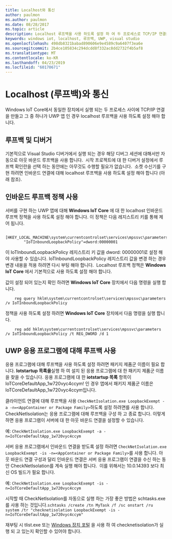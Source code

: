 ```yaml
---
title: Localhost와 통신
author: paulmon
ms.author: paulmon
ms.date: 08/28/2017
ms.topic: article
description: Localhost 루프백을 사용 하도록 설정 하 여 두 프로세스로 TCP/IP 연결을 만드는 방법에 대해 알아봅니다.
keywords: windows iot, localhost, 루프백, UWP, visual studio
ms.openlocfilehash: 498db8321babad890606e9e4589c9a6407f3ea6e
ms.sourcegitcommit: 2b4ce105834c294dcdd8f332ac8dd2732f4b5af8
ms.translationtype: MT
ms.contentlocale: ko-KR
ms.lasthandoff: 04/23/2019
ms.locfileid: "60170671"
---
```

# <a name="communicating-with-localhost-loopback"></a>Localhost (루프백)와 통신

Windows IoT Core에서 동일한 장치에서 실행 되는 두 프로세스 사이에 TCP/IP 연결을 만들고 그 중 하나가 UWP 앱 인 경우 localhost 루프백을 사용 하도록 설정 해야 합니다.

## <a name="loopback-and-the-debugger"></a>루프백 및 디버거 
기본적으로 Visual Studio 디버거에서 실행 되는 경우 해당 디버그 세션에 대해서만 자동으로 아웃 바운드 루프백을 사용 합니다.  시작 프로젝트에 대 한 디버거 설정에서 루프백 확인란을 선택 하는 동안에는 아무것도 수행할 필요가 없습니다.  소켓 수신기를 구현 하려면 인바운드 연결에 대해 localhost 루프백을 사용 하도록 설정 해야 합니다 (아래 참조).
 
## <a name="enabling-the-inbound-loopback-policy"></a>인바운드 루프백 정책 사용
서버를 구현 하는 UWP 앱에 대해 **Windows IoT Core** 에 대 한 localhost 인바운드 루프백 정책을 사용 하도록 설정 해야 합니다.  이 정책은 다음 레지스트리 키를 통해 제어 됩니다.

        [HKEY_LOCAL_MACHINE\system\currentcontrolset\services\mpssvc\parameters]
            "IoTInboundLoopbackPolicy"=dword:00000001

이 IoTInboundLoopbackPolicy 레지스트리 키 값을 dword: 00000001로 설정 해야 사용할 수 있습니다. IoTInboundLoopbackPolicy 레지스트리 값을 변경 하는 경우 변경 내용을 적용 하려면 다시 부팅 해야 합니다.  Localhost 루프백 정책은 **Windows IoT Core** 에서 기본적으로 사용 하도록 설정 해야 합니다.

값이 설정 되어 있는지 확인 하려면 **Windows IoT Core** 장치에서 다음 명령을 실행 합니다.

        reg query hklm\system\currentcontrolset\services\mpssvc\parameters /v IoTInboundLoopbackPolicy

정책을 사용 하도록 설정 하려면 **Windows IoT Core** 장치에서 다음 명령을 실행 합니다.

        reg add hklm\system\currentcontrolset\services\mpssvc\parameters /v IoTInboundLoopbackPolicy /t REG_DWORD /d 1
 

## <a name="enabling-loopback-for-a-uwp-application"></a>UWP 응용 프로그램에 대해 루프백 사용
응용 프로그램에 대해 루프백을 사용 하도록 설정 하려면 패키지 제품군 이름이 필요 합니다.  **Iotstartup 목록을**실행 하 여 설치 된 응용 프로그램에 대 한 패키지 제품군 이름을 찾을 수 있습니다.  응용 프로그램에 대 한 **iotstartup 목록** 항목이 IoTCoreDefaultApp\_1w720vyc4ccym! 인 경우 앱에서 패키지 제품군 이름은 IoTCoreDefaultApp\_1w720vyc4ccym입니다.

클라이언트 연결에 대해 루프백을 사용 `CheckNetIsolation.exe LoopbackExempt -a -n=<AppContainer or Package Family>`하도록 설정 하려면를 사용 합니다.  CheckNetIsolation는 응용 프로그램에 대해 루프백을 구성 하 고 종료 합니다. 이렇게 하면 응용 프로그램이 서버에 대 한 아웃 바운드 연결을 설정할 수 있습니다.

예: `CheckNetIsolation.exe LoopbackExempt -a -n=IoTCoreDefaultApp_1w720vyc4ccym`

서버 응용 프로그램에서 인바운드 연결을 받도록 설정 하려면 `CheckNetIsolation.exe LoopbackExempt -is -n=<AppContainer or Package Family>`를 사용 합니다. 아웃 바운드 연결 구성과 달리 인바운드 연결은 서버 응용 프로그램이 연결을 수신 하는 동안 CheckNetIsolation를 계속 실행 해야 합니다.  이를 위해서는 10.0.14393 보다 최신 OS 빌드가 필요 합니다.

예: `CheckNetIsolation.exe LoopbackExempt -is -n=IoTCoreDefaultApp_1w720vyc4ccym`

시작할 때 CheckNetIsolation를 자동으로 실행 하는 가장 좋은 방법은 schtasks.exe를 사용 하는 것입니다.`schtasks /create /tn MyTask /f /sc onstart /ru system /tr "checknetisolation LoopbackExempt -is -n=IoTCoreDefaultApp_1w720vyc4ccym"`

재부팅 시 tlist.exe 또는 [Windows 장치 포털](https://developer.microsoft.com/en-us/windows/iot/docs/deviceportal) 을 사용 하 여 checknetisolation가 실행 되 고 있는지 확인할 수 있어야 합니다.
